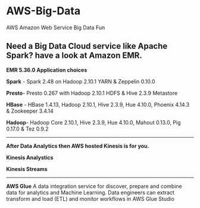 # AWS-Big-Data
AWS Amazon Web Service Big Data Fun

Need a Big Data Cloud service like Apache Spark?  have a look at Amazon EMR.
-----------------
**EMR 5.36.0 Application choices**

**Spark** - Spark 2.48 on Hadoop 2.10.1 YARN & Zeppelin 0.10.0

**Presto**- Presto 0.267 with Hadoop 2.10.1 HDFS & Hive 2.3.9 Metastore

**HBase** - HBase 1.4.13, Hadoop 2.10.1, Hive 2.3.9, Hue 4.10.0, Phoenix 4.14.3 & Zookeeper 3.4.14

**Hadoop**- Hadoop Core 2.10.1, Hive 2.3.9, Hue 4.10.0, Mahout 0.13.0, Pig 0.17.0 & Tez 0.9.2

------------------

**After Data Analytics then AWS hosted Kinesis is for you.**

**Kinesis Analystics**

**Kinesis Streams**

------------------
**AWS Glue**
A data integration service for discover, prepare and combine data for analytics and Machine Learning.  Data engineers can extract transform and load (ETL) and monitor workflows in AWS Glue Studio
